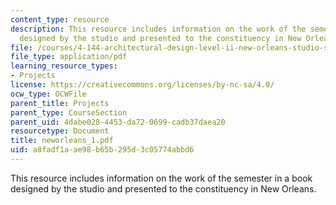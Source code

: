 ```yaml
---
content_type: resource
description: This resource includes information on the work of the semester in a book
  designed by the studio and presented to the constituency in New Orleans.
file: /courses/4-144-architectural-design-level-ii-new-orleans-studio-spring-2006/a8fadf1aae98b65b295d3c05774abbd6_neworleans_1.pdf
file_type: application/pdf
learning_resource_types:
- Projects
license: https://creativecommons.org/licenses/by-nc-sa/4.0/
ocw_type: OCWFile
parent_title: Projects
parent_type: CourseSection
parent_uid: 4dabe028-4453-da72-0699-cadb37daea20
resourcetype: Document
title: neworleans_1.pdf
uid: a8fadf1a-ae98-b65b-295d-3c05774abbd6
---
```

This resource includes information on the work of the semester in a book designed by the studio and presented to the constituency in New Orleans.